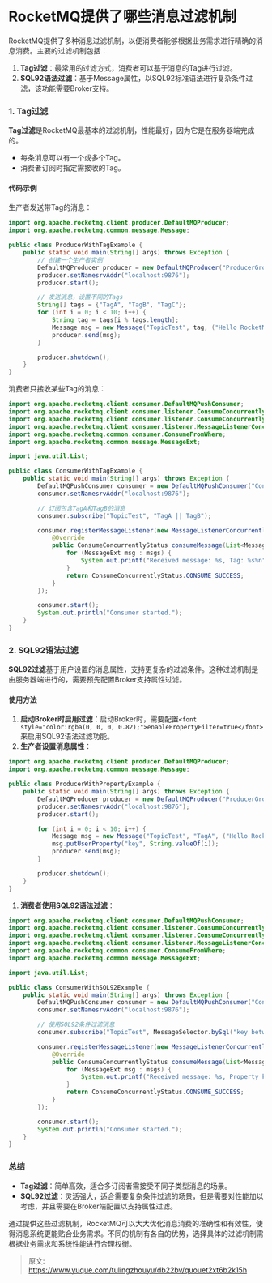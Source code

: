 # RocketMQ提供了哪些消息过滤机制

<font style="color:rgba(0, 0, 0, 0.82);">RocketMQ提供了多种消息过滤机制，以便消费者能够根据业务需求进行精确的消息消费。主要的过滤机制包括：</font>

1. **<font style="color:rgba(0, 0, 0, 0.82);">Tag过滤</font>**<font style="color:rgba(0, 0, 0, 0.82);">：最常用的过滤方式，消费者可以基于消息的Tag进行过滤。</font>
2. **<font style="color:rgba(0, 0, 0, 0.82);">SQL92语法过滤</font>**<font style="color:rgba(0, 0, 0, 0.82);">：基于Message属性，以SQL92标准语法进行复杂条件过滤，该功能需要Broker支持。</font>

### <font style="color:rgba(0, 0, 0, 0.82);">1. Tag过滤</font>
**<font style="color:rgba(0, 0, 0, 0.82);">Tag过滤</font>**<font style="color:rgba(0, 0, 0, 0.82);">是RocketMQ最基本的过滤机制，性能最好，因为它是在服务器端完成的。</font>

+ <font style="color:rgba(0, 0, 0, 0.82);">每条消息可以有一个或多个Tag。</font>
+ <font style="color:rgba(0, 0, 0, 0.82);">消费者订阅时指定需接收的Tag。</font>

#### <font style="color:rgba(0, 0, 0, 0.82);">代码示例</font>
<font style="color:rgba(0, 0, 0, 0.82);">生产者发送带Tag的消息：</font>

```java
import org.apache.rocketmq.client.producer.DefaultMQProducer;  
import org.apache.rocketmq.common.message.Message;  

public class ProducerWithTagExample {  
    public static void main(String[] args) throws Exception {  
        // 创建一个生产者实例  
        DefaultMQProducer producer = new DefaultMQProducer("ProducerGroupName");  
        producer.setNamesrvAddr("localhost:9876");  
        producer.start();  

        // 发送消息，设置不同的Tags  
        String[] tags = {"TagA", "TagB", "TagC"};  
        for (int i = 0; i < 10; i++) {  
            String tag = tags[i % tags.length];  
            Message msg = new Message("TopicTest", tag, ("Hello RocketMQ " + i).getBytes());  
            producer.send(msg);  
        }  

        producer.shutdown();  
    }  
}
```

<font style="color:rgba(0, 0, 0, 0.82);">消费者只接收某些Tag的消息：</font>

```java
import org.apache.rocketmq.client.consumer.DefaultMQPushConsumer;  
import org.apache.rocketmq.client.consumer.listener.ConsumeConcurrentlyContext;  
import org.apache.rocketmq.client.consumer.listener.ConsumeConcurrentlyStatus;  
import org.apache.rocketmq.client.consumer.listener.MessageListenerConcurrently;  
import org.apache.rocketmq.common.consumer.ConsumeFromWhere;  
import org.apache.rocketmq.common.message.MessageExt;  

import java.util.List;  

public class ConsumerWithTagExample {  
    public static void main(String[] args) throws Exception {  
        DefaultMQPushConsumer consumer = new DefaultMQPushConsumer("ConsumerGroupName");  
        consumer.setNamesrvAddr("localhost:9876");  

        // 订阅包含TagA和TagB的消息  
        consumer.subscribe("TopicTest", "TagA || TagB");  

        consumer.registerMessageListener(new MessageListenerConcurrently() {  
            @Override  
            public ConsumeConcurrentlyStatus consumeMessage(List<MessageExt> msgs, ConsumeConcurrentlyContext context) {  
                for (MessageExt msg : msgs) {  
                    System.out.printf("Received message: %s, Tag: %s%n", new String(msg.getBody()), msg.getTags());  
                }  
                return ConsumeConcurrentlyStatus.CONSUME_SUCCESS;  
            }  
        });  

        consumer.start();  
        System.out.println("Consumer started.");  
    }  
}
```

### <font style="color:rgba(0, 0, 0, 0.82);">2. SQL92语法过滤</font>
**<font style="color:rgba(0, 0, 0, 0.82);">SQL92过滤</font>**<font style="color:rgba(0, 0, 0, 0.82);">基于用户设置的消息属性，支持更复杂的过滤条件。这种过滤机制是由服务器端进行的，需要预先配置Broker支持属性过滤。</font>

#### <font style="color:rgba(0, 0, 0, 0.82);">使用方法</font>
1. **<font style="color:rgba(0, 0, 0, 0.82);">启动Broker时启用过滤</font>**<font style="color:rgba(0, 0, 0, 0.82);">：启动Broker时，需要配置</font>`<font style="color:rgba(0, 0, 0, 0.82);">enablePropertyFilter=true</font>`<font style="color:rgba(0, 0, 0, 0.82);">来启用SQL92语法过滤功能。</font>
2. **<font style="color:rgba(0, 0, 0, 0.82);">生产者设置消息属性</font>**<font style="color:rgba(0, 0, 0, 0.82);">：</font>

```java
import org.apache.rocketmq.client.producer.DefaultMQProducer;  
import org.apache.rocketmq.common.message.Message;  

public class ProducerWithPropertyExample {  
    public static void main(String[] args) throws Exception {  
        DefaultMQProducer producer = new DefaultMQProducer("ProducerGroupName");  
        producer.setNamesrvAddr("localhost:9876");  
        producer.start();  

        for (int i = 0; i < 10; i++) {  
            Message msg = new Message("TopicTest", "TagA", ("Hello RocketMQ " + i).getBytes());  
            msg.putUserProperty("key", String.valueOf(i));  
            producer.send(msg);  
        }  

        producer.shutdown();  
    }  
}
```

1. **<font style="color:rgba(0, 0, 0, 0.82);">消费者使用SQL92语法过滤</font>**<font style="color:rgba(0, 0, 0, 0.82);">：</font>

```java
import org.apache.rocketmq.client.consumer.DefaultMQPushConsumer;  
import org.apache.rocketmq.client.consumer.listener.ConsumeConcurrentlyContext;  
import org.apache.rocketmq.client.consumer.listener.ConsumeConcurrentlyStatus;  
import org.apache.rocketmq.client.consumer.listener.MessageListenerConcurrently;  
import org.apache.rocketmq.common.consumer.ConsumeFromWhere;  
import org.apache.rocketmq.common.message.MessageExt;  

import java.util.List;  

public class ConsumerWithSQL92Example {  
    public static void main(String[] args) throws Exception {  
        DefaultMQPushConsumer consumer = new DefaultMQPushConsumer("ConsumerGroupName");  
        consumer.setNamesrvAddr("localhost:9876");  

        // 使用SQL92条件过滤消息  
        consumer.subscribe("TopicTest", MessageSelector.bySql("key between 0 and 5"));  

        consumer.registerMessageListener(new MessageListenerConcurrently() {  
            @Override  
            public ConsumeConcurrentlyStatus consumeMessage(List<MessageExt> msgs, ConsumeConcurrentlyContext context) {  
                for (MessageExt msg : msgs) {  
                    System.out.printf("Received message: %s, Property key: %s%n", new String(msg.getBody()), msg.getUserProperty("key"));  
                }  
                return ConsumeConcurrentlyStatus.CONSUME_SUCCESS;  
            }  
        });  

        consumer.start();  
        System.out.println("Consumer started.");  
    }  
}
```

### <font style="color:rgba(0, 0, 0, 0.82);">总结</font>
+ **<font style="color:rgba(0, 0, 0, 0.82);">Tag过滤</font>**<font style="color:rgba(0, 0, 0, 0.82);">：简单高效，适合多订阅者需接受不同子类型消息的场景。</font>
+ **<font style="color:rgba(0, 0, 0, 0.82);">SQL92过滤</font>**<font style="color:rgba(0, 0, 0, 0.82);">：灵活强大，适合需要复杂条件过滤的场景，但是需要对性能加以考虑，并且需要在Broker端配置以支持属性过滤。</font>

<font style="color:rgba(0, 0, 0, 0.82);">通过提供这些过滤机制，RocketMQ可以大大优化消息消费的准确性和有效性，使得消息系统更能贴合业务需求。不同的机制有各自的优势，选择具体的过滤机制需根据业务需求和系统性能进行合理权衡。</font>



> 原文: <https://www.yuque.com/tulingzhouyu/db22bv/quouet2xt6b2k15h>